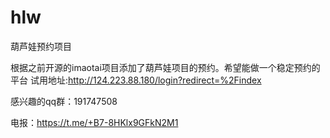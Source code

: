 # hlw
葫芦娃预约项目

根据之前开源的imaotai项目添加了葫芦娃项目的预约。希望能做一个稳定预约的平台
试用地址:http://124.223.88.180/login?redirect=%2Findex

感兴趣的qq群：191747508

电报：https://t.me/+B7-8HKlx9GFkN2M1
